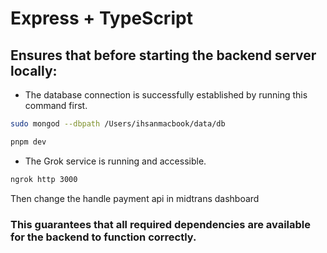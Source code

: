 # Express + TypeScript

## Ensures that before starting the backend server locally:

- The database connection is successfully established by running this command first.

```bash
sudo mongod --dbpath /Users/ihsanmacbook/data/db
```

```bash
pnpm dev
```

- The Grok service is running and accessible.

```bash
ngrok http 3000
```

Then change the handle payment api in midtrans dashboard

### This guarantees that all required dependencies are available for the backend to function correctly.
